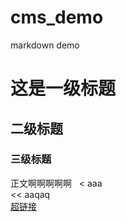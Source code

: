 # cms_demo
markdown demo
# 这是一级标题  
## 二级标题  
### 三级标题  
正文啊啊啊啊啊  
<  aaa  
<< aaqaq  
[超链接](http://www.baidu.com)

